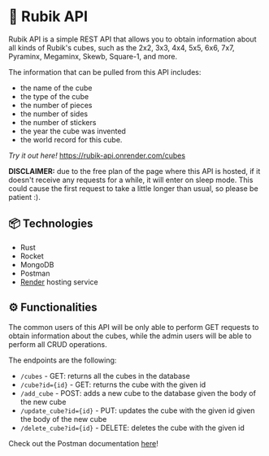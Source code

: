 # 🧩 Rubik API 

Rubik API is a simple REST API that allows you to obtain information about all kinds of Rubik's cubes, such as
the 2x2, 3x3, 4x4, 5x5, 6x6, 7x7, Pyraminx, Megaminx, Skewb, Square-1, and more.

The information that can be pulled from this API includes: 
- the name of the cube 
- the type of the cube 
- the number of pieces 
- the number of sides 
- the number of stickers
- the year the cube was invented 
- the world record for this cube.

*Try it out here!* https://rubik-api.onrender.com/cubes

**DISCLAIMER:** due to the free plan of the page where this API is hosted, if it doesn't receive any requests for a
while, it will enter on sleep mode.
This could cause the first request to take a little longer than usual, so please be patient :).

## 📦 Technologies 

- Rust
- Rocket
- MongoDB
- Postman
- [Render](https://render.com/) hosting service

## ⚙️ Functionalities 

The common users of this API will be only able to perform GET requests to obtain information about the cubes, while
the admin users will be able to perform all CRUD operations.

The endpoints are the following:

- `/cubes` - GET: returns all the cubes in the database
- `/cube?id={id}` - GET: returns the cube with the given id
- `/add_cube` - POST: adds a new cube to the database given the body of the new cube
- `/update_cube?id={id}` - PUT: updates the cube with the given id given the body of the new cube
- `/delete_cube?id={id}` - DELETE: deletes the cube with the given id

Check out the Postman documentation [here](https://documenter.getpostman.com/view/30891886/2sA2xfYZ2X)!


